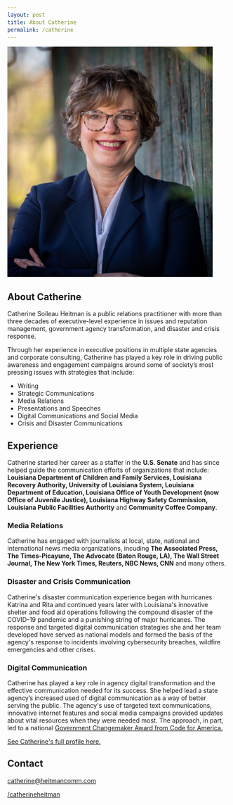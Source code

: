 ```yaml
---
layout: post
title: About Catherine
permalink: /catherine
---
```


![Headshot of Catherine Heitman](/assets/headshot.png)

## **About Catherine**

Catherine Soileau Heitman is a public relations practitioner with more than three decades of executive-level experience in issues and reputation management, government agency transformation, and disaster and crisis response.

Through her experience in executive positions in multiple state agencies and corporate consulting, Catherine has played a key role in driving public awareness and engagement campaigns around some of society’s most pressing issues with strategies that include:

- Writing
- Strategic Communications
- Media Relations
- Presentations and Speeches
- Digital Communications and Social Media
- Crisis and Disaster Communications

## **Experience**

Catherine started her career as a staffer in the **U.S. Senate** and has since helped guide the communication efforts of organizations that include: **Louisiana Department of Children and Family Services, Louisiana Recovery Authority, University of Louisiana System, Louisiana Department of Education, Louisiana Office of Youth Development (now Office of Juvenile Justice), Louisiana Highway Safety Commission, Louisiana Public Facilities Authority** and **Community Coffee Company**.

### Media Relations

Catherine has engaged with journalists at local, state, national and international news media organizations, incuding **The Associated Press, The Times-Picayune, The Advocate (Baton Rouge, LA), The Wall Street Journal, The New York Times, Reuters, NBC News, CNN** and many others.

### Disaster and Crisis Communication

Catherine's disaster communication experience began with hurricanes Katrina and Rita and continued years later with Louisiana's innovative shelter and food aid operations following the compound disaster of the COVID-19 pandemic and a punishing string of major hurricanes. The response and targeted digital communication strategies she and her team developed have served as national models and formed the basis of the agency's response to incidents involving cybersecurity breaches, wildfire emergencies and other crises.

### Digital Communication

Catherine has played a key role in agency digital transformation and the effective communication needed for its success. She helped lead a state agency’s increased used of digital communication as a way of better serving the public. The agency's use of targeted text communications, innovative internet features and social media campaigns provided updates about vital resources when they were needed most. The approach, in part, led to a national [Government Changemaker Award from Code for America.](https://www.dcfs.louisiana.gov/news/dcfs-awarded-code-for-americas-government-changemaker-award#)

[See Catherine's full profile here.](https://www.linkedin.com/in/catherineheitman/)

## Contact

<i class="bi bi-envelope"></i> <a href="mailto:catherine@heitmancomm.com"> catherine@heitmancomm.com</a>

<i class="bi bi-linkedin"></i> [/catherineheitman](https://www.linkedin.com/in/catherineheitman/)

